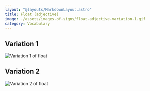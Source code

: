 ```yaml
---
layout: "@layouts/MarkdownLayout.astro"
title: Float (adjective)
image: ./assets/images-of-signs/float-adjective-variation-1.gif
category: Vocabulary
---
```


## Variation 1

![Variation 1 of float](@signs/float-adjective-variation-1.gif)

## Variation 2

![Variation 2 of float](@signs/float-adjective-variation-2.gif)
